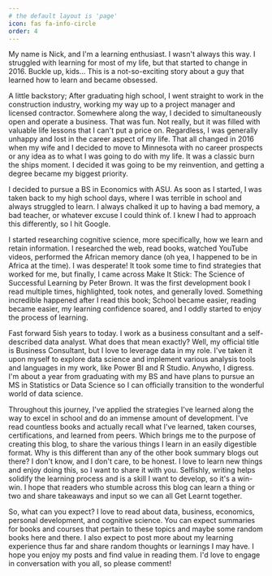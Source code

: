 ```yaml
---
# the default layout is 'page'
icon: fas fa-info-circle
order: 4
---
```



My name is Nick, and I'm a learning enthusiast. I wasn't always this way. I struggled with learning for most of my life, but that started to change in
2016. Buckle up, kids... This is a not-so-exciting story about a guy that learned how to learn and became obsessed.

A little backstory; After graduating high school, I went straight to work in the construction industry, working my way up to a project manager and licensed 
contractor. Somewhere along the way, I decided to simultaneously open and operate a business. That was fun. Not really, but it was filled with valuable 
life lessons that I can't put a price on. Regardless, I was generally unhappy and lost in the career aspect of my life. That all changed in 2016 when my 
wife and I decided to move to Minnesota with no career prospects or any idea as to what I was going to do with my life. It was a classic burn the ships 
moment. I decided it was going to be my reinvention, and getting a degree became my biggest priority.

I decided to pursue a BS in Economics with ASU. As soon as I started, I was taken back to my high school days, where I was terrible in school and always 
struggled to learn. I always chalked it up to having a bad memory, a bad teacher, or whatever excuse I could think of. I knew I had to approach this 
differently, so I hit Google.

I started researching cognitive science, more specifically, how we learn and retain information. I researched the web, read books, watched YouTube videos, 
performed the African memory dance (oh yea, I happened to be in Africa at the time). I was desperate! It took some time to find strategies that worked for 
me, but finally, I came across Make It Stick: The Science of Successful Learning by Peter Brown. It was the first development book I read multiple times, 
highlighted, took notes, and generally loved. Something incredible happened after I read this book; School became easier, reading became easier, my 
learning confidence soared, and I oddly started to enjoy the process of learning.

Fast forward 5ish years to today. I work as a business consultant and a self-described data analyst. What does that mean exactly? Well, my official title 
is Business Consultant, but I love to leverage data in my role. I've taken it upon myself to explore data science and implement various analysis tools and 
languages in my work, like Power BI and R Studio. Anywho, I digress. I'm about a year from graduating with my BS and have plans to pursue an MS in 
Statistics or Data Science so I can officially transition to the wonderful world of data science.

Throughout this journey, I've applied the strategies I've learned along the way to excel in school and do an immense amount of development. I've read 
countless books and actually recall what I've learned, taken courses, certifications, and learned from peers. Which brings me to the purpose of creating 
this blog, to share the various things I learn in an easily digestible format. Why is this different than any of the other book summary blogs out there? I 
don't know, and I don't care, to be honest. I love to learn new things and enjoy doing this, so I want to share it with you. Selfishly, writing helps 
solidify the learning process and is a skill I want to develop, so it's a win-win. I hope that readers who stumble across this blog can learn a thing or 
two and share takeaways and input so we can all Get Learnt together.

So, what can you expect? I love to read about data, business, economics, personal development, and cognitive science. You can expect summaries for books 
and courses that pertain to these topics and maybe some random books here and there. I also expect to post more about my learning experience thus far and 
share random thoughts or learnings I may have. I hope you enjoy my posts and find value in reading them. I'd love to engage in conversation with you all, 
so please comment!
